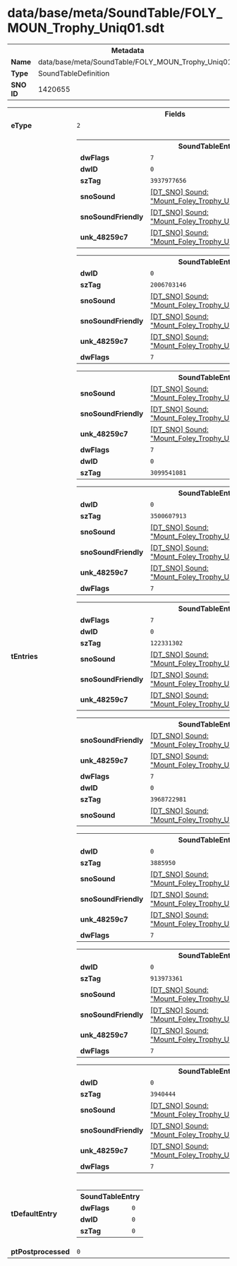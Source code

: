 <h1>data/base/meta/SoundTable/FOLY_MOUN_Trophy_Uniq01.sdt</h1><table><tr><th colspan="100%">Metadata</th></tr><tr><td><b>Name</b></td><td>data/base/meta/SoundTable/FOLY_MOUN_Trophy_Uniq01.sdt</td></tr><tr><td><b>Type</b></td><td>SoundTableDefinition</td></tr><tr><td><b>SNO ID</b></td><td>1420655</td></tr></table>

<table><tr><th colspan="100%">Fields</th></tr><tr><td><b>eType</b></td><td><code>2</code></td></tr><tr><td><b>tEntries</b></td><td><table><tr><th colspan="100%">SoundTableEntry</th></tr><tr><td><b>dwFlags</b></td><td><code>7</code></td></tr><tr><td><b>dwID</b></td><td><code>0</code></td></tr><tr><td><b>szTag</b></td><td><code>3937977656</code></td></tr><tr><td><b>snoSound</b></td><td><a href="..\Sound\Mount_Foley_Trophy_Uniq01_Trot_1P.snd.md">[DT_SNO] Sound: "Mount_Foley_Trophy_Uniq01_Trot_1P"</a></td></tr><tr><td><b>snoSoundFriendly</b></td><td><a href="..\Sound\Mount_Foley_Trophy_Uniq01_Trot_3P_Friendly.snd.md">[DT_SNO] Sound: "Mount_Foley_Trophy_Uniq01_Trot_3P_Friendly"</a></td></tr><tr><td><b>unk_48259c7</b></td><td><a href="..\Sound\Mount_Foley_Trophy_Uniq01_Trot_3P_Enemy.snd.md">[DT_SNO] Sound: "Mount_Foley_Trophy_Uniq01_Trot_3P_Enemy"</a></td></tr></table>


<table><tr><th colspan="100%">SoundTableEntry</th></tr><tr><td><b>dwID</b></td><td><code>0</code></td></tr><tr><td><b>szTag</b></td><td><code>2006703146</code></td></tr><tr><td><b>snoSound</b></td><td><a href="..\Sound\Mount_Foley_Trophy_Uniq01_Gallop_1P.snd.md">[DT_SNO] Sound: "Mount_Foley_Trophy_Uniq01_Gallop_1P"</a></td></tr><tr><td><b>snoSoundFriendly</b></td><td><a href="..\Sound\Mount_Foley_Trophy_Uniq01_Gallop_3P_Friendly.snd.md">[DT_SNO] Sound: "Mount_Foley_Trophy_Uniq01_Gallop_3P_Friendly"</a></td></tr><tr><td><b>unk_48259c7</b></td><td><a href="..\Sound\Mount_Foley_Trophy_Uniq01_Gallop_3P_Enemy.snd.md">[DT_SNO] Sound: "Mount_Foley_Trophy_Uniq01_Gallop_3P_Enemy"</a></td></tr><tr><td><b>dwFlags</b></td><td><code>7</code></td></tr></table>


<table><tr><th colspan="100%">SoundTableEntry</th></tr><tr><td><b>snoSound</b></td><td><a href="..\Sound\Mount_Foley_Trophy_Uniq01_Cantor_1P.snd.md">[DT_SNO] Sound: "Mount_Foley_Trophy_Uniq01_Cantor_1P"</a></td></tr><tr><td><b>snoSoundFriendly</b></td><td><a href="..\Sound\Mount_Foley_Trophy_Uniq01_Cantor_3P_Friendly.snd.md">[DT_SNO] Sound: "Mount_Foley_Trophy_Uniq01_Cantor_3P_Friendly"</a></td></tr><tr><td><b>unk_48259c7</b></td><td><a href="..\Sound\Mount_Foley_Trophy_Uniq01_Cantor_3P_Enemy.snd.md">[DT_SNO] Sound: "Mount_Foley_Trophy_Uniq01_Cantor_3P_Enemy"</a></td></tr><tr><td><b>dwFlags</b></td><td><code>7</code></td></tr><tr><td><b>dwID</b></td><td><code>0</code></td></tr><tr><td><b>szTag</b></td><td><code>3099541081</code></td></tr></table>


<table><tr><th colspan="100%">SoundTableEntry</th></tr><tr><td><b>dwID</b></td><td><code>0</code></td></tr><tr><td><b>szTag</b></td><td><code>3500607913</code></td></tr><tr><td><b>snoSound</b></td><td><a href="..\Sound\Mount_Foley_Trophy_Uniq01_Walk_1P.snd.md">[DT_SNO] Sound: "Mount_Foley_Trophy_Uniq01_Walk_1P"</a></td></tr><tr><td><b>snoSoundFriendly</b></td><td><a href="..\Sound\Mount_Foley_Trophy_Uniq01_Walk_3P_Friendly.snd.md">[DT_SNO] Sound: "Mount_Foley_Trophy_Uniq01_Walk_3P_Friendly"</a></td></tr><tr><td><b>unk_48259c7</b></td><td><a href="..\Sound\Mount_Foley_Trophy_Uniq01_Walk_3P_Enemy.snd.md">[DT_SNO] Sound: "Mount_Foley_Trophy_Uniq01_Walk_3P_Enemy"</a></td></tr><tr><td><b>dwFlags</b></td><td><code>7</code></td></tr></table>


<table><tr><th colspan="100%">SoundTableEntry</th></tr><tr><td><b>dwFlags</b></td><td><code>7</code></td></tr><tr><td><b>dwID</b></td><td><code>0</code></td></tr><tr><td><b>szTag</b></td><td><code>122331302</code></td></tr><tr><td><b>snoSound</b></td><td><a href="..\Sound\Mount_Foley_Trophy_Uniq01_Dismount_1P.snd.md">[DT_SNO] Sound: "Mount_Foley_Trophy_Uniq01_Dismount_1P"</a></td></tr><tr><td><b>snoSoundFriendly</b></td><td><a href="..\Sound\Mount_Foley_Trophy_Uniq01_Dismount_3P_Friendly.snd.md">[DT_SNO] Sound: "Mount_Foley_Trophy_Uniq01_Dismount_3P_Friendly"</a></td></tr><tr><td><b>unk_48259c7</b></td><td><a href="..\Sound\Mount_Foley_Trophy_Uniq01_Dismount_3P_Enemy.snd.md">[DT_SNO] Sound: "Mount_Foley_Trophy_Uniq01_Dismount_3P_Enemy"</a></td></tr></table>


<table><tr><th colspan="100%">SoundTableEntry</th></tr><tr><td><b>snoSoundFriendly</b></td><td><a href="..\Sound\Mount_Foley_Trophy_Uniq01_RearUp_3P_Friendly.snd.md">[DT_SNO] Sound: "Mount_Foley_Trophy_Uniq01_RearUp_3P_Friendly"</a></td></tr><tr><td><b>unk_48259c7</b></td><td><a href="..\Sound\Mount_Foley_Trophy_Uniq01_RearUp_3P_Enemy.snd.md">[DT_SNO] Sound: "Mount_Foley_Trophy_Uniq01_RearUp_3P_Enemy"</a></td></tr><tr><td><b>dwFlags</b></td><td><code>7</code></td></tr><tr><td><b>dwID</b></td><td><code>0</code></td></tr><tr><td><b>szTag</b></td><td><code>3968722981</code></td></tr><tr><td><b>snoSound</b></td><td><a href="..\Sound\Mount_Foley_Trophy_Uniq01_RearUp_1P.snd.md">[DT_SNO] Sound: "Mount_Foley_Trophy_Uniq01_RearUp_1P"</a></td></tr></table>


<table><tr><th colspan="100%">SoundTableEntry</th></tr><tr><td><b>dwID</b></td><td><code>0</code></td></tr><tr><td><b>szTag</b></td><td><code>3885950</code></td></tr><tr><td><b>snoSound</b></td><td><a href="..\Sound\Mount_Foley_Trophy_Uniq01_ShakeHead_1P.snd.md">[DT_SNO] Sound: "Mount_Foley_Trophy_Uniq01_ShakeHead_1P"</a></td></tr><tr><td><b>snoSoundFriendly</b></td><td><a href="..\Sound\Mount_Foley_Trophy_Uniq01_ShakeHead_3P_Friendly.snd.md">[DT_SNO] Sound: "Mount_Foley_Trophy_Uniq01_ShakeHead_3P_Friendly"</a></td></tr><tr><td><b>unk_48259c7</b></td><td><a href="..\Sound\Mount_Foley_Trophy_Uniq01_ShakeHead_3P_Enemy.snd.md">[DT_SNO] Sound: "Mount_Foley_Trophy_Uniq01_ShakeHead_3P_Enemy"</a></td></tr><tr><td><b>dwFlags</b></td><td><code>7</code></td></tr></table>


<table><tr><th colspan="100%">SoundTableEntry</th></tr><tr><td><b>dwID</b></td><td><code>0</code></td></tr><tr><td><b>szTag</b></td><td><code>913973361</code></td></tr><tr><td><b>snoSound</b></td><td><a href="..\Sound\Mount_Foley_Trophy_Uniq01_Pawing_1P.snd.md">[DT_SNO] Sound: "Mount_Foley_Trophy_Uniq01_Pawing_1P"</a></td></tr><tr><td><b>snoSoundFriendly</b></td><td><a href="..\Sound\Mount_Foley_Trophy_Uniq01_Pawing_3P_Friendly.snd.md">[DT_SNO] Sound: "Mount_Foley_Trophy_Uniq01_Pawing_3P_Friendly"</a></td></tr><tr><td><b>unk_48259c7</b></td><td><a href="..\Sound\Mount_Foley_Trophy_Uniq01_Pawing_3P_Enemy.snd.md">[DT_SNO] Sound: "Mount_Foley_Trophy_Uniq01_Pawing_3P_Enemy"</a></td></tr><tr><td><b>dwFlags</b></td><td><code>7</code></td></tr></table>


<table><tr><th colspan="100%">SoundTableEntry</th></tr><tr><td><b>dwID</b></td><td><code>0</code></td></tr><tr><td><b>szTag</b></td><td><code>3940444</code></td></tr><tr><td><b>snoSound</b></td><td><a href="..\Sound\Mount_Foley_Trophy_Uniq01_Jump_1P.snd.md">[DT_SNO] Sound: "Mount_Foley_Trophy_Uniq01_Jump_1P"</a></td></tr><tr><td><b>snoSoundFriendly</b></td><td><a href="..\Sound\Mount_Foley_Trophy_Uniq01_Jump_3P_Friendly.snd.md">[DT_SNO] Sound: "Mount_Foley_Trophy_Uniq01_Jump_3P_Friendly"</a></td></tr><tr><td><b>unk_48259c7</b></td><td><a href="..\Sound\Mount_Foley_Trophy_Uniq01_Jump_3P_Enemy.snd.md">[DT_SNO] Sound: "Mount_Foley_Trophy_Uniq01_Jump_3P_Enemy"</a></td></tr><tr><td><b>dwFlags</b></td><td><code>7</code></td></tr></table>


</td></tr><tr><td><b>tDefaultEntry</b></td><td><table><tr><th colspan="100%">SoundTableEntry</th></tr><tr><td><b>dwFlags</b></td><td><code>0</code></td></tr><tr><td><b>dwID</b></td><td><code>0</code></td></tr><tr><td><b>szTag</b></td><td><code>0</code></td></tr></table>

</td></tr><tr><td><b>ptPostprocessed</b></td><td><code>0</code></td></tr></table>

